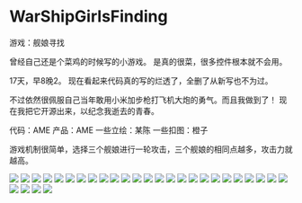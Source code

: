 # WarShipGirlsFinding
游戏：舰娘寻找

曾经自己还是个菜鸡的时候写的小游戏。
是真的很菜，很多控件根本就不会用。

17天，早8晚2。
现在看起来代码真的写的烂透了，全删了从新写也不为过。

不过依然很佩服自己当年敢用小米加步枪打飞机大炮的勇气。而且我做到了！
现在我把它开源出来，以纪念我逝去的青春。

代码：AME
产品：AME
一些立绘：某陈
一些扣图：橙子

游戏机制很简单，选择三个舰娘进行一轮攻击，三个舰娘的相同点越多，攻击力就越高。

![](https://github.com/ame017/WarShipGirlsFinding/blob/master/DisplayImage/Simulator%20Screen%20Shot%202016年6月19日%2011.55.05.png)
![](https://github.com/ame017/WarShipGirlsFinding/blob/master/DisplayImage/Simulator%20Screen%20Shot%202016年6月19日%2011.55.47.png)
![](https://github.com/ame017/WarShipGirlsFinding/blob/master/DisplayImage/Simulator%20Screen%20Shot%202016年6月19日%2011.56.11.png)
![](https://github.com/ame017/WarShipGirlsFinding/blob/master/DisplayImage/Simulator%20Screen%20Shot%202016年6月19日%2012.20.49.png)
![](https://github.com/ame017/WarShipGirlsFinding/blob/master/DisplayImage/Simulator%20Screen%20Shot%202016年6月19日%2012.23.08.png)
![](https://github.com/ame017/WarShipGirlsFinding/blob/master/DisplayImage/Simulator%20Screen%20Shot%202016年6月19日%2012.23.13.png)
![](https://github.com/ame017/WarShipGirlsFinding/blob/master/DisplayImage/Simulator%20Screen%20Shot%202016年6月19日%2012.23.20.png)
![](https://github.com/ame017/WarShipGirlsFinding/blob/master/DisplayImage/Simulator%20Screen%20Shot%202016年6月19日%2012.31.00.png)
![](https://github.com/ame017/WarShipGirlsFinding/blob/master/DisplayImage/Simulator%20Screen%20Shot%202016年6月19日%2012.33.41.png)
![](https://github.com/ame017/WarShipGirlsFinding/blob/master/DisplayImage/Simulator%20Screen%20Shot%202016年6月19日%2012.34.57.png)
![](https://github.com/ame017/WarShipGirlsFinding/blob/master/DisplayImage/Simulator%20Screen%20Shot%202016年6月19日%2012.36.56.png)
![](https://github.com/ame017/WarShipGirlsFinding/blob/master/DisplayImage/Simulator%20Screen%20Shot%202016年6月19日%2012.39.17.png)
![](https://github.com/ame017/WarShipGirlsFinding/blob/master/DisplayImage/Simulator%20Screen%20Shot%202016年6月19日%2012.39.28.png)
![](https://github.com/ame017/WarShipGirlsFinding/blob/master/DisplayImage/Simulator%20Screen%20Shot%202016年6月19日%2012.39.36.png)
![](https://github.com/ame017/WarShipGirlsFinding/blob/master/DisplayImage/Simulator%20Screen%20Shot%202016年6月19日%2012.39.39.png)
![](https://github.com/ame017/WarShipGirlsFinding/blob/master/DisplayImage/Simulator%20Screen%20Shot%202016年6月19日%2012.39.43.png)
![](https://github.com/ame017/WarShipGirlsFinding/blob/master/DisplayImage/Simulator%20Screen%20Shot%202016年6月19日%2012.41.50.png)
![](https://github.com/ame017/WarShipGirlsFinding/blob/master/DisplayImage/Simulator%20Screen%20Shot%202016年6月19日%2012.44.39.png)
![](https://github.com/ame017/WarShipGirlsFinding/blob/master/DisplayImage/Simulator%20Screen%20Shot%202016年6月19日%2012.44.43.png)
![](https://github.com/ame017/WarShipGirlsFinding/blob/master/DisplayImage/Simulator%20Screen%20Shot%202016年6月19日%2012.48.10.png)
![](https://github.com/ame017/WarShipGirlsFinding/blob/master/DisplayImage/Simulator%20Screen%20Shot%202016年6月19日%2012.48.15.png)
![](https://github.com/ame017/WarShipGirlsFinding/blob/master/DisplayImage/Simulator%20Screen%20Shot%202016年6月19日%2012.48.51.png)
![](https://github.com/ame017/WarShipGirlsFinding/blob/master/DisplayImage/Simulator%20Screen%20Shot%202016年6月19日%2012.48.57.png)
![](https://github.com/ame017/WarShipGirlsFinding/blob/master/DisplayImage/Simulator%20Screen%20Shot%202016年6月19日%2012.56.41.png)
![](https://github.com/ame017/WarShipGirlsFinding/blob/master/DisplayImage/Simulator%20Screen%20Shot%202016年6月19日%2013.01.00.png)
![](https://github.com/ame017/WarShipGirlsFinding/blob/master/DisplayImage/Simulator%20Screen%20Shot%202016年6月19日%2013.01.09.png)
![](https://github.com/ame017/WarShipGirlsFinding/blob/master/DisplayImage/Simulator%20Screen%20Shot%202016年6月19日%2013.14.47.png)
![](https://github.com/ame017/WarShipGirlsFinding/blob/master/DisplayImage/Simulator%20Screen%20Shot%202016年6月19日%2013.14.48.png)
![](https://github.com/ame017/WarShipGirlsFinding/blob/master/DisplayImage/Simulator%20Screen%20Shot%202016年6月19日%2013.14.52.png)

